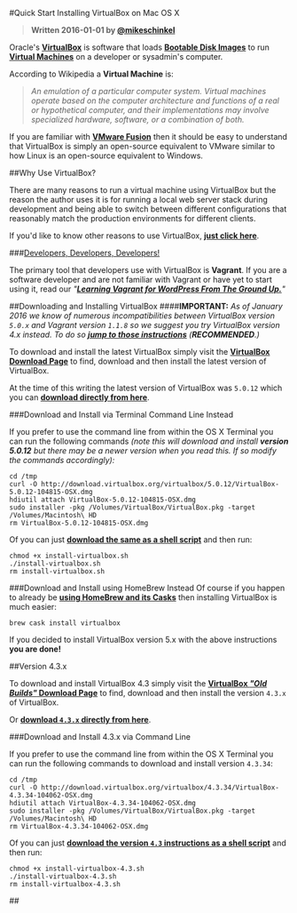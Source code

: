 #Quick Start Installing VirtualBox on Mac OS X

> **Written 2016-01-01 by [@mikeschinkel](http://twitter.com/mikeschinkel)**

Oracle's [**VirtualBox**](https://www.virtualbox.org/wiki/VirtualBox) is software that loads [**Bootable Disk Images**](https://en.wikipedia.org/wiki/Disk_image#Software_distribution) to run [**Virtual Machines**](https://en.wikipedia.org/wiki/Virtual_machine)  on a developer or sysadmin's computer.

According to Wikipedia a **Virtual Machine** is:

> _An emulation of a particular computer system. Virtual machines operate based on the computer architecture and functions of a real or hypothetical computer, and their implementations may involve specialized hardware, software, or a combination of both._

If you are familiar with [**VMware Fusion**](http://www.vmware.com/products/fusion/) then it should be easy to understand that VirtualBox is simply an open-source equivalent to VMware similar to how Linux is an open-source equivalent to Windows.

##Why Use VirtualBox?

There are many reasons to run a virtual machine using VirtualBox but the reason the author uses it is for running a local web server stack during development and being able to switch between different configurations that reasonably match the production environments for different clients.

If you'd like to know other reasons to use VirtualBox, [**just click here**](http://lmgtfy.com/?q=reasons+to+use+virtualbox).

###[Developers, Developers, Developers!](https://www.youtube.com/watch?v=KMU0tzLwhbE)

The primary tool that developers use with VirtualBox is **Vagrant**. If you are a software developer and are not familiar with Vagrant or have yet to start using it, read our _"[_**Learning Vagrant for WordPress From The Ground Up.**_](https://github.com/thecodersguild/learning-vagrant-for-wordpress)"_

##Downloading and Installing VirtualBox
####**IMPORTANT:** _As of January 2016 we know of numerous incompatibilities between VirtualBox version `5.0.x` and Vagrant version  `1.1.8` so we suggest you try VirtualBox version 4.x instead.  To do so [**jump to those instructions**](#version-43x) (**RECOMMENDED**.)_

To download and install the latest VirtualBox simply visit the [**VirtualBox Download Page**](https://www.virtualbox.org/wiki/Downloads) to find, download and then install the latest version of VirtualBox.

At the time of this writing the latest version of VirtualBox was `5.0.12` which you can [**download directly from here**](http://download.virtualbox.org/virtualbox/5.0.12/VirtualBox-5.0.12-104815-OSX.dmg).

###Download and Install via Terminal Command Line Instead

If you prefer to use the command line from within the OS X Terminal you can run the following commands _(note this will download and install **version 5.0.12** but there may be a newer version when you read this. If so modify the commands accordingly):_

    cd /tmp
    curl -O http://download.virtualbox.org/virtualbox/5.0.12/VirtualBox-5.0.12-104815-OSX.dmg
    hdiutil attach VirtualBox-5.0.12-104815-OSX.dmg
    sudo installer -pkg /Volumes/VirtualBox/VirtualBox.pkg -target /Volumes/Macintosh\ HD
    rm VirtualBox-5.0.12-104815-OSX.dmg

Of you can just [**download the same as a shell script**](install-virtualbox.sh) and then run:

	chmod +x install-virtualbox.sh
	./install-virtualbox.sh
	rm install-virtualbox.sh

###Download and Install using HomeBrew Instead
Of course if you happen to already be [**using HomeBrew and its Casks**](https://github.com/thecodersguild/quick-start-using-homebrew-on-mac-os-x) then installing VirtualBox is much easier:

    brew cask install virtualbox

If you decided to install VirtualBox version 5.x with the above instructions **you are done!**

##Version 4.3.x

To download and install VirtualBox 4.3 simply visit the [**VirtualBox _"Old Builds"_ Download Page**](https://www.virtualbox.org/wiki/Download_Old_Builds_4_3) to find, download and then install the version `4.3.x` of VirtualBox.

Or [**download `4.3.x` directly from here**](http://download.virtualbox.org/virtualbox/4.3.34/VirtualBox-4.3.34-104062-OSX.dmg).



###Download and Install 4.3.x via Command Line

If you prefer to use the command line from within the OS X Terminal you can run the following commands to download and install version `4.3.34`:

    cd /tmp
    curl -O http://download.virtualbox.org/virtualbox/4.3.34/VirtualBox-4.3.34-104062-OSX.dmg
    hdiutil attach VirtualBox-4.3.34-104062-OSX.dmg
    sudo installer -pkg /Volumes/VirtualBox/VirtualBox.pkg -target /Volumes/Macintosh\ HD
    rm VirtualBox-4.3.34-104062-OSX.dmg

Of you can just [**download the version `4.3` instructions as a shell script**](install-virtualbox-4.3.sh) and then run:

	chmod +x install-virtualbox-4.3.sh
	./install-virtualbox-4.3.sh
	rm install-virtualbox-4.3.sh


##<span id="skip-4.x"></span>
